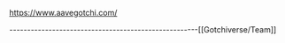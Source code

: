 https://www.aavegotchi.com/








-----------------------------------------------------[[Gotchiverse/Team]]